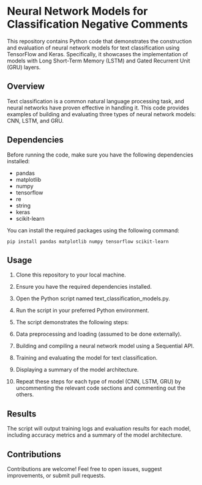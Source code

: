 # Neural Network Models for Classification Negative Comments
This repository contains Python code that demonstrates the construction and evaluation of neural network models for text classification using TensorFlow and Keras. Specifically, it showcases the implementation of models with Long Short-Term Memory (LSTM) and Gated Recurrent Unit (GRU) layers.

## Overview
Text classification is a common natural language processing task, and neural networks have proven effective in handling it. This code provides examples of building and evaluating three types of neural network models: CNN, LSTM, and GRU.

## Dependencies
Before running the code, make sure you have the following dependencies installed:

- pandas
- matplotlib
- numpy
- tensorflow
- re
- string
- keras
- scikit-learn

You can install the required packages using the following command:

```
pip install pandas matplotlib numpy tensorflow scikit-learn
```

## Usage

1. Clone this repository to your local machine.

2. Ensure you have the required dependencies installed.

3. Open the Python script named text_classification_models.py.

4. Run the script in your preferred Python environment.

5. The script demonstrates the following steps:

6. Data preprocessing and loading (assumed to be done externally).

7. Building and compiling a neural network model using a Sequential API.

8. Training and evaluating the model for text classification.

9. Displaying a summary of the model architecture.

10. Repeat these steps for each type of model (CNN, LSTM, GRU) by uncommenting the relevant code sections and commenting out the others.

## Results

The script will output training logs and evaluation results for each model, including accuracy metrics and a summary of the model architecture.

## Contributions
Contributions are welcome! Feel free to open issues, suggest improvements, or submit pull requests.
